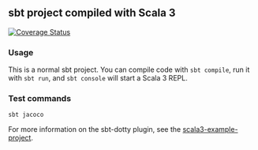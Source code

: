 ## sbt project compiled with Scala 3

[![Coverage Status](https://coveralls.io/repos/github/leotschritter/kniffel/badge.svg?branch=main)](https://coveralls.io/github/leotschritter/kniffel?branch=main)

### Usage

This is a normal sbt project. You can compile code with `sbt compile`, run it with `sbt run`, and `sbt console` will start a Scala 3 REPL.

### Test commands

```
sbt jacoco
```

For more information on the sbt-dotty plugin, see the
[scala3-example-project](https://github.com/scala/scala3-example-project/blob/main/README.md).
